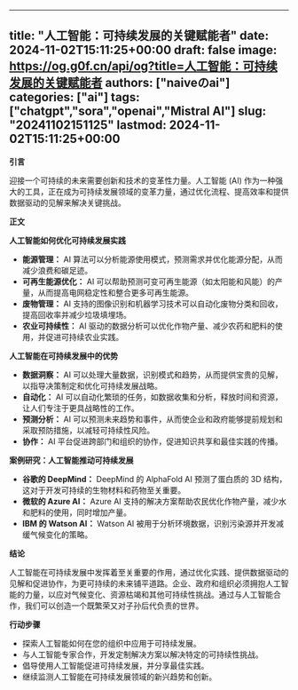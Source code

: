 
---
title: "人工智能：可持续发展的关键赋能者"
date: 2024-11-02T15:11:25+00:00
draft: false
image: https://og.g0f.cn/api/og?title=人工智能：可持续发展的关键赋能者
authors: ["naiveのai"]
categories: ["ai"]
tags: ["chatgpt","sora","openai","Mistral AI"]
slug: "20241102151125"
lastmod: 2024-11-02T15:11:25+00:00
---
**引言**

迎接一个可持续的未来需要创新和技术的变革性力量。人工智能 (AI) 作为一种强大的工具，正在成为可持续发展领域的变革力量，通过优化流程、提高效率和提供数据驱动的见解来解决关键挑战。

**正文**

**人工智能如何优化可持续发展实践**

* **能源管理：** AI 算法可以分析能源使用模式，预测需求并优化能源分配，从而减少浪费和碳足迹。
* **可再生能源优化：** AI 可以帮助预测可变可再生能源（如太阳能和风能）的产量，从而提高电网稳定性和整合更多可再生能源。
* **废物管理：** AI 支持的图像识别和机器学习技术可以自动化废物分类和回收，提高回收率并减少垃圾填埋场。
* **农业可持续性：** AI 驱动的数据分析可以优化作物产量、减少农药和肥料的使用，并促进可持续农业实践。

**人工智能在可持续发展中的优势**

* **数据洞察：** AI 可以处理大量数据，识别模式和趋势，从而提供宝贵的见解，以指导决策制定和优化可持续发展战略。
* **自动化：** AI 可以自动化繁琐的任务，如数据收集和分析，释放时间和资源，让人们专注于更具战略性的工作。
* **预测分析：** AI 可以预测未来趋势和事件，从而使企业和政府能够提前规划和采取预防措施，以减轻可持续性风险。
* **协作：** AI 平台促进跨部门和组织的协作，促进知识共享和最佳实践的传播。

**案例研究：人工智能推动可持续发展**

* **谷歌的 DeepMind：** DeepMind 的 AlphaFold AI 预测了蛋白质的 3D 结构，这对于开发可持续的生物材料和药物至关重要。
* **微软的 Azure AI：** Azure AI 支持的解决方案帮助农民优化作物产量，减少水和肥料的使用，同时增加产量。
* **IBM 的 Watson AI：** Watson AI 被用于分析环境数据，识别污染源并开发减缓气候变化的策略。

**结论**

人工智能在可持续发展中发挥着至关重要的作用，通过优化实践、提供数据驱动的见解和促进协作，为更可持续的未来铺平道路。企业、政府和组织必须拥抱人工智能的力量，以应对气候变化、资源枯竭和其他可持续性挑战。通过与人工智能合作，我们可以创造一个既繁荣又对子孙后代负责的世界。

**行动步骤**

* 探索人工智能如何在您的组织中应用于可持续发展。
* 与人工智能专家合作，开发定制解决方案以解决特定的可持续性挑战。
* 倡导使用人工智能促进可持续发展，并分享最佳实践。
* 继续监测人工智能在可持续发展领域的新兴趋势和创新。